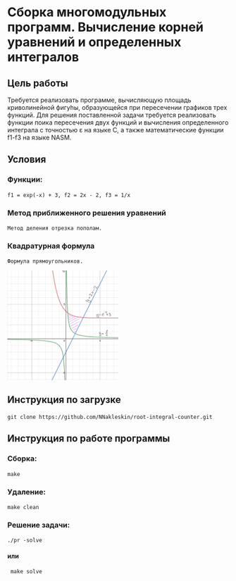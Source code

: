 # Сборка многомодульных программ. Вычисление корней уравнений и определенных интегралов

## Цель работы
Требуется реализовать программe, вычисляющую площадь криволинейной фигуhы, образующейся при пересечении графиков трех функций. Для решения поставленной задачи требуется реализовать функции поика пересечения двух функций и вычисления определенного интеграла с точностью ε на языке C, а также математические функции f1-f3 на языке NASM.  

## Условия
### Функции:
    f1 = exp(-x) + 3, f2 = 2x - 2, f3 = 1/x
### Метод приближенного решения уравнений
    Метод деления отрезка пополам.
### Квадратурная формула
    Формула прямоугольников.


<img width="50%" height="auto" img src = img/IMG_0048.jpg>


## Инструкция по загрузке
    git clone https://github.com/NNakleskin/root-integral-counter.git
## Инструкция по работе программы
### Сборка:
    make
### Удаление:
    make clean
### Решение задачи:
    ./pr -solve
#### или
     make solve
